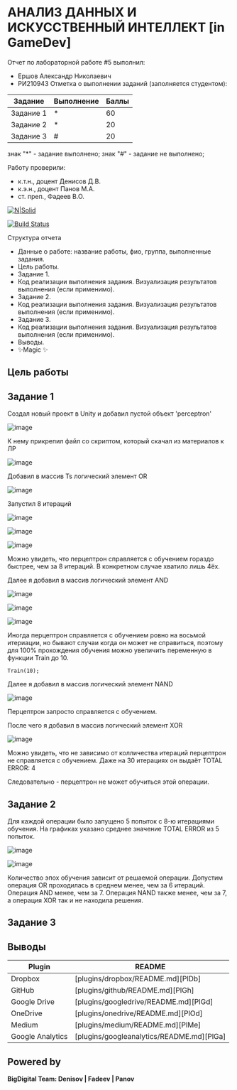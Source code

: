 # АНАЛИЗ ДАННЫХ И ИСКУССТВЕННЫЙ ИНТЕЛЛЕКТ [in GameDev]
Отчет по лабораторной работе #5 выполнил:
- Ершов Александр Николаевич
- РИ210943
Отметка о выполнении заданий (заполняется студентом):

| Задание | Выполнение | Баллы |
| ------ | ------ | ------ |
| Задание 1 | * | 60 |
| Задание 2 | * | 20 |
| Задание 3 | # | 20 |

знак "*" - задание выполнено; знак "#" - задание не выполнено;

Работу проверили:
- к.т.н., доцент Денисов Д.В.
- к.э.н., доцент Панов М.А.
- ст. преп., Фадеев В.О.

[![N|Solid](https://cldup.com/dTxpPi9lDf.thumb.png)](https://nodesource.com/products/nsolid)

[![Build Status](https://travis-ci.org/joemccann/dillinger.svg?branch=master)](https://travis-ci.org/joemccann/dillinger)

Структура отчета

- Данные о работе: название работы, фио, группа, выполненные задания.
- Цель работы.
- Задание 1.
- Код реализации выполнения задания. Визуализация результатов выполнения (если применимо).
- Задание 2.
- Код реализации выполнения задания. Визуализация результатов выполнения (если применимо).
- Задание 3.
- Код реализации выполнения задания. Визуализация результатов выполнения (если применимо).
- Выводы.
- ✨Magic ✨

## Цель работы

## Задание 1

Создал новый проект в Unity и добавил пустой объект 'perceptron'

![image](https://user-images.githubusercontent.com/105643001/204279686-caebbaf8-b693-452c-b194-d3c05ac6eedf.png)

К нему прикрепил файл со скриптом, который скачал из материалов к ЛР

![image](https://user-images.githubusercontent.com/105643001/204280354-b01c1c82-10c5-476a-b85c-12a06d92fe6e.png)

Добавил в массив Ts логический элемент OR

![image](https://user-images.githubusercontent.com/105643001/204282018-15237f0d-4c82-4568-89cf-924b7f65094f.png)

Запустил 8 итераций

![image](https://user-images.githubusercontent.com/105643001/204282940-dcc5df3a-3ab1-440b-87e7-af316a011a02.png)

![image](https://user-images.githubusercontent.com/105643001/204283025-e5b31de3-91a1-4784-8b52-9b78963431a0.png)

![image](https://user-images.githubusercontent.com/105643001/204283064-5d9056cb-7425-46aa-88da-f490b5485d4a.png)

Можно увидеть, что перцептрон справляется с обучением гораздо быстрее, чем за 8 итераций. В конкретном случае хватило лишь 4ёх.

Далее я добавил в массив логический элемент AND

![image](https://user-images.githubusercontent.com/105643001/204286533-5b659dc8-80b5-482d-9b37-9a2136ef2790.png)

![image](https://user-images.githubusercontent.com/105643001/204286580-78125417-5358-462a-936f-7758944797b9.png)

![image](https://user-images.githubusercontent.com/105643001/204286641-38f86b12-19d0-4687-886a-41ebf2e573c4.png)

Иногда перцептрон справляется с обучением ровно на восьмой итериации, но бывают случаи когда он может не справиться, поэтому для 100% прохождения обучения можно увеличить переменную в функции Train до 10.
```С#
Train(10);
```

Далее я добавил в массив логический элемент NAND

![image](https://user-images.githubusercontent.com/105643001/204286923-3bab89dc-0ed2-438d-ba1e-4b6c9890a40c.png)

Перцептрон запросто справляется с обучением.

После чего я добавил в массив логический элемент XOR

![image](https://user-images.githubusercontent.com/105643001/204288418-6f6dcb90-9e3c-466f-ad02-12d2e281c771.png)

Можно увидеть, что не зависимо от колличества итераций перцептрон не справляется с обучением. Даже на 30 итерациях он выдаёт TOTAL ERROR: 4

Следовательно - перцептрон не может обучиться этой операции.

## Задание 2

Для каждой операции было запущено 5 попыток с 8-ю итерациями обучения. На графиках указано среднее значение TOTAL ERROR из 5 попыток.

![image](https://user-images.githubusercontent.com/105643001/204300138-5c192f85-9644-4510-b109-1ba70fbf2228.png)

![image](https://user-images.githubusercontent.com/105643001/204300322-bdebbafc-18a0-489e-bb7f-9167bb68d746.png)

Количество эпох обучения зависит от решаемой операции. Допустим операция OR проходилась в среднем менее, чем за 6 итераций. Операция AND менее, чем за 7. Операция NAND также менее, чем за 7, а операция XOR так и не находила решения.

## Задание 3



## Выводы




| Plugin | README |
| ------ | ------ |
| Dropbox | [plugins/dropbox/README.md][PlDb] |
| GitHub | [plugins/github/README.md][PlGh] |
| Google Drive | [plugins/googledrive/README.md][PlGd] |
| OneDrive | [plugins/onedrive/README.md][PlOd] |
| Medium | [plugins/medium/README.md][PlMe] |
| Google Analytics | [plugins/googleanalytics/README.md][PlGa] |

## Powered by

**BigDigital Team: Denisov | Fadeev | Panov**
